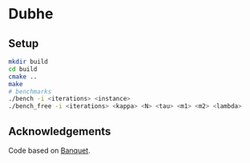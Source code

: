 # Dubhe

## Setup

```bash
mkdir build
cd build
cmake ..
make
# benchmarks
./bench -i <iterations> <instance>
./bench_free -i <iterations> <kappa> <N> <tau> <m1> <m2> <lambda>
```

## Acknowledgements

Code based on [Banquet](https://github.com/dkales/dubhe).
